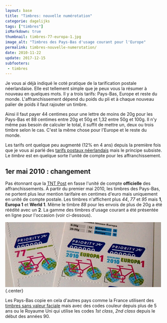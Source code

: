 ```yaml
---
layout: base
title: "Timbres: nouvelle numérotation"
categorie: dagelijks
tags: ["timbres"]
isMarkdown: true
thumbnail: timbres-77-europa-1.jpg
image_alt: "Timbres des Pays-Bas d'usage courant pour l'Europe"
permalink: timbres-nouvelle-numerotation/
date: 2010-11-22
update: 2017-12-15
subfooters:
 - timbres
---
```




Je vous ai déjà indiqué le coté pratique de la tarification postale néerlandaise. Elle est tellement simple que je peux vous la résumer à nouveau en quelques mots. Il y a trois tarifs: Pays-Bas, Europe et reste du monde. L'affranchissement dépend du poids du pli et à chaque nouveau palier de poids il faut rajouter un timbre. 

Ainsi il faut payer 44 centimes pour une lettre de moins de 20g pour les Pays-Bas et 88 centimes entre 20g et 50g et 1,32 entre 50g et 100g. Il n'y même pas besoin de calculer le total, il suffit de mettre un, deux ou trois timbre selon le cas. C'est la même chose pour l'Europe et le reste du monde.

Les tarifs ont quelque peu augmenté (12% en 4 ans) depuis la première fois que je vous ai parlé des [tarifs postaux néerlandais](/les-tarifs-postaux) mais le principe subsiste. Le *timbre* est en quelque sorte l'unité de compte pour les affranchissement.

<!--excerpt-->

## 1er mai 2010 : changement

Pas étonnant que la [TNT Post](/la-poste-prends-les-couleurs-d-halloween) en fasse l'unité de compte **officielle** des affranchissements. À partir du premier mai 2010, les timbres des Pays-Bas, ne portent plus leur mention tarifaire en centimes d'euro mais uniquement en unité de compte postale. Les timbres n'affichent plus *44*, *77* et *95* mais **1**, **Europa 1** et **Werld 1**. Même le timbre *88* pour les envois de plus de 20g a été réédité avec un **2**. La gamme des timbres d'usage courant a été présentée en ligne pour l'occasion (voir ci-dessous).

![Timbres des Pays-Bas d'usage courant pour l'Europe](timbres-77-europa-1.jpg){.center}

Les Pays-Bas copie en cela d'autres pays comme la France utilisent des [timbres sans valeur faciale](http://en.wikipedia.org/wiki/Non-denominated_postage) mais avec des codes couleur depuis plus de 5 ans ou le Royaume Uni qui utilise les codes *1st class*, *2nd class* depuis le début des années 90.

